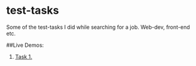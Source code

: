 # test-tasks
Some of the test-tasks I did while searching for a job. Web-dev, front-end etc.

##Live Demos:
1. [Task 1.](http://codenotfound.github.io/test-tasks/task1/)


